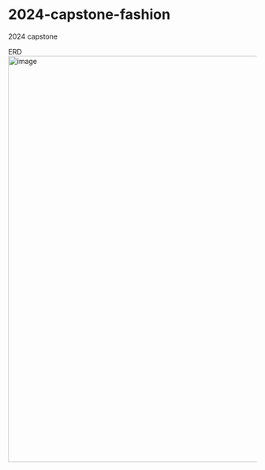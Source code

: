 # 2024-capstone-fashion
2024 capstone

ERD
<img width="823" alt="image" src="https://github.com/YunTaeHyeon/2024-capstone-fashion/assets/67150311/5f50c269-fa3e-4831-aee2-9380a92000a8">
